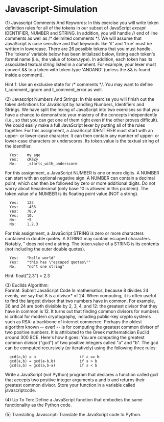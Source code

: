 # Javascript-Simulation

(1) Javascript Comments And Keywords:  In this exercise you will write token definition rules for all of the tokens in our subset of JavaScript *except* IDENTIFIER, NUMBER and STRING. In addition, you will handle // end of line comments as well as /* delimited comments */. We will assume that JavaScript is case sensitive and that keywords like 'if' and 'true' must be written in lowercase. There are 26 possible tokens that you must handle. The 'tokens' variable below has been initialized below, listing each token's formal name (i.e., the value of token.type). In addition, each token has its associated textual string listed in a comment. For example, your lexer must convert && to a token with token.type 'ANDAND' (unless the && is found inside a comment). 

Hint 1: Use an exclusive state for /* comments */. You may want to define t_comment_ignore and t_comment_error as well. 

(2) Javascript Numbers And Strings:  In this exercise you will finish out the token definitions for JavaScript by handling Numbers, Identifiers and Strings. We have split the lexing of JavaScript into two exercises so that you have a chance to demonstrate your mastery of the concepts independently (i.e., so that you can get one of them right even if the other proves difficult). We could easily make a full JavaScript lexer by putting all of the rules together. For this assignment, a JavaScript IDENTIFIER must start with an upper- or lower-case character. It can then contain any number of upper- or lower-case characters or underscores. Its token.value is the textual string of the identifier. 

      Yes:    my_age
      Yes:    cRaZy
      No:     _starts_with_underscore

For this assignment, a JavaScript NUMBER is one or more digits. A NUMBER can start with an optional negative sign. A NUMBER can contain a decimal point, which can then be followed by zero or more additional digits. Do not worry about hexadecimal (only base 10 is allowed in this problem). The token.value of a NUMBER is its floating point value (NOT a string).
      
      Yes:    123
      Yes:    -456
      Yes:    78.9
      Yes:    10.
      No:     +5
      No:     1.2.3

For this assignment, a JavaScript STRING is zero or more characters contained in double quotes. A STRING may contain escaped characters. Notably, \" does not end a string. The token.value of a STRING is its contents (not including the outer double quotes). 
      
      Yes:    "hello world"
      Yes:    "this has \"escaped quotes\""
      No:     "no"t one string" 

Hint: float("2.3") = 2.3

(3) Euclids Algorithm:  
Format: Submit JavaScript Code
In mathematics, because 8 divides 24 evenly, we say that 8 is a divisor* of 24. When computing, it is often useful to find the largest divisor that two numbers have in common. For example, 36 and 24 are both divisible by 2, 3, 4, and 12: the greatest divisor that they have in common is 12. It turns out that finding common divisors for numbers is critical for modern cryptography, including public-key crypto systems such as RSA: a backbone of internet commerce. Perhaps the oldest algorithm known -- ever! -- is for computing the greatest common divisor of two positive numbers. It is attributed to the Greek mathematician Euclid around 300 BCE. Here's how it goes: 
You are computing the greatest common divisor ("gcd") of two positive integers called "a" and "b". The gcd can be computed recursively (or iteratively) using the following three rules: 

      gcd(a,b) = a                    if a == b
      gcd(a,b) = gcd(a-b,b)           if a > b
      gcd(a,b) = gcd(a,b-a)           if a < b 

Write a JavaScript (_not_ Python) program that declares a function called gcd that accepts two positive integer arguments a and b and returns their greatest common divisor. Store your function in a variable called javascriptcode.

(4) Up To Ten:  Define a JavaScript function that embodies the same functionality as the Python code.

(5) Translating Javascript:  Translate the JavaScript code to Python.
